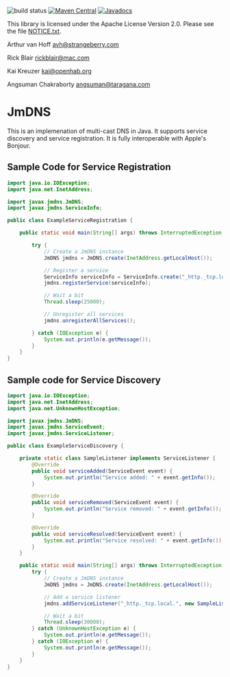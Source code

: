 ![build status](https://travis-ci.org/openhab/jmdns.svg)
[![Maven Central](https://maven-badges.herokuapp.com/maven-central/org.jmdns/jmdns/badge.svg)](https://maven-badges.herokuapp.com/maven-central/org.jmdns/jmdns)
[![Javadocs](http://www.javadoc.io/badge/org.jmdns/jmdns.svg)](http://www.javadoc.io/doc/org.jmdns/jmdns)

This library is licensed under the Apache License Version 2.0.
Please see the file [NOTICE.txt](NOTICE.txt).  

Arthur van Hoff
avh@strangeberry.com

Rick Blair
rickblair@mac.com

Kai Kreuzer
kai@openhab.org

Angsuman Chakraborty
angsuman@taragana.com

# JmDNS

This is an implemenation of multi-cast DNS in Java. It
supports service discovery and service registration. It is fully
interoperable with Apple's Bonjour. 

## Sample Code for Service Registration

```java
import java.io.IOException;
import java.net.InetAddress;

import javax.jmdns.JmDNS;
import javax.jmdns.ServiceInfo;

public class ExampleServiceRegistration {

    public static void main(String[] args) throws InterruptedException {

        try {
            // Create a JmDNS instance
            JmDNS jmdns = JmDNS.create(InetAddress.getLocalHost());

            // Register a service
            ServiceInfo serviceInfo = ServiceInfo.create("_http._tcp.local.", "example", 1234, "path=index.html");
            jmdns.registerService(serviceInfo);

            // Wait a bit
            Thread.sleep(25000);

            // Unregister all services
            jmdns.unregisterAllServices();

        } catch (IOException e) {
            System.out.println(e.getMessage());
        }
    }
}
```


## Sample code for Service Discovery

```java
import java.io.IOException;
import java.net.InetAddress;
import java.net.UnknownHostException;

import javax.jmdns.JmDNS;
import javax.jmdns.ServiceEvent;
import javax.jmdns.ServiceListener;

public class ExampleServiceDiscovery {

    private static class SampleListener implements ServiceListener {
        @Override
        public void serviceAdded(ServiceEvent event) {
            System.out.println("Service added: " + event.getInfo());
        }

        @Override
        public void serviceRemoved(ServiceEvent event) {
            System.out.println("Service removed: " + event.getInfo());
        }

        @Override
        public void serviceResolved(ServiceEvent event) {
            System.out.println("Service resolved: " + event.getInfo());
        }
    }

    public static void main(String[] args) throws InterruptedException {
        try {
            // Create a JmDNS instance
            JmDNS jmdns = JmDNS.create(InetAddress.getLocalHost());

            // Add a service listener
            jmdns.addServiceListener("_http._tcp.local.", new SampleListener());

            // Wait a bit
            Thread.sleep(30000);
        } catch (UnknownHostException e) {
            System.out.println(e.getMessage());
        } catch (IOException e) {
            System.out.println(e.getMessage());
        }
    }
}
```
